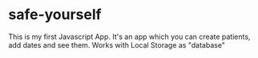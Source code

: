 # safe-yourself
This is my first Javascript App. It's an app which you can create patients, add dates and see them. Works with Local Storage as "database"
